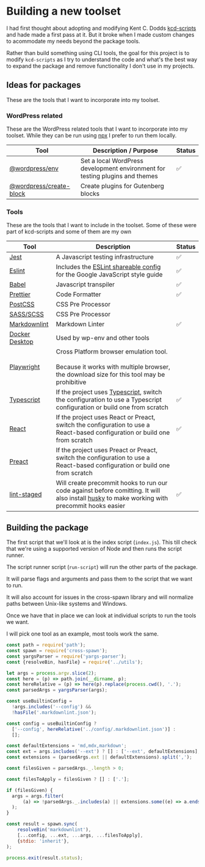 # Building a new toolset

I had first thought about adopting and modifying Kent C. Dodds [kcd-scripts](https://www.npmjs.com/package/kcd-scripts) and hade made a first pass at it. But it broke when I made custom changes to acommodate my needs beyond the package tools.

Rather than build something using CLI tools, the goal for this project is to modify `kcd-scripts` as I try to understand the code and what's the best way to expand the package and remove functionality I don't use in my projects.

## Ideas for packages

These are the tools that I want to incorporate into my toolset.

### WordPress related

These are the WordPress related tools that I want to incorporate into my toolset. While they can be run using [npx](https://www.npmjs.com/package/npx) I prefer to run them locally.

| Tool | Description / Purpose | Status |
| ---- | ----------- | ------ |
| [@wordpress/env](https://developer.wordpress.org/block-editor/reference-guides/packages/packages-env/) | Set a local WordPress development environment for testing plugins and themes | &#9989;  |
| [@wordpress/create-block](https://www.npmjs.com/package/@wordpress/create-block) | Create plugins for Gutenberg blocks | |

### Tools

These are the tools that I want to include in the toolset. Some of these were part of kcd-scripts and some of them are my own

| Tool | Description | Status |
| ---- | ----------- | ------ |
| [Jest](https://jestjs.io/) | A Javascript testing infrastructure | &#9989; |
| [Eslint](https://eslint.org/) | Includes the [ESLint shareable config](https://github.com/google/eslint-config-google) for the Google JavaScript style guide | &#9989; |
| [Babel](https://babeljs.io/) | Javascript transpiler | &#9989;|
| [Prettier](https://prettier.io/)| Code Formatter | &#9989; |
| [PostCSS](https://postcss.org/) | CSS Pre Processor | |
| [SASS/SCSS](https://sass-lang.com/) | CSS Pre Processor | |
| [Markdownlint](https://github.com/markdownlint/markdownlint#readme) | Markdown Linter | &#9989; |
| [Docker Desktop](https://www.docker.com/products/docker-desktop) | Used by wp-env and other tools | |
| [Playwright](https://playwright.dev) | Cross Platform browser emulation tool.<br><br>Because it works with multiple browser, the download size for this tool may be prohibitive | |
| [Typescript](https://www.typescriptlang.org/) | If the project uses [Typescript](https://www.typescriptlang.org/), switch the configuration to use a Typescript configuration or build one from scratch | &#9989; |
| [React](https://reactjs.org/) | If the project uses React or Preact, switch the configuration to use a React-based configuration or build one from scratch | &#9989; |
| [Preact](https://preactjs.com/) | If the project uses Preact or Preact, switch the configuration to use a React-based configuration or build one from scratch | |
| [lint-staged](https://www.npmjs.com/package/lint-staged) | Will create precommit hooks to run our code against before comitting. It will also install [husky](https://typicode.github.io/husky/#/) to make working with precommit hooks easier | &#9989; |

## Building the package

The first script that we'll look at is the index script (`index.js`). This till check that we're using a supported version of Node and then runs the script runner.

The script runner script (`run-script`) will run the other parts of the package.

It will parse flags and arguments and pass them to the script that we want to run.

It will also account for issues in the cross-spawn library and will normalize paths between Unix-like systems and Windows.

Once we have that in place we can look at individual scripts to run the tools we want.

I will pick one tool as an example, most tools work the same.

```js
const path = require('path');
const spawn = require('cross-spawn');
const yargsParser = require('yargs-parser');
const {resolveBin, hasFile} = require('../utils');
```

```js
let args = process.argv.slice(2);
const here = (p) => path.join(__dirname, p);
const hereRelative = (p) => here(p).replace(process.cwd(), '.');
const parsedArgs = yargsParser(args);
```

```js
const useBuiltinConfig =
  !args.includes('--config') &&
  !hasFile('.markdownlint.json');

const config = useBuiltinConfig ?
  ['--config', hereRelative('../config/.markdownlint.json')] :
  [];
```

```js
const defaultExtensions = 'md,mdx,markdown';
const ext = args.includes('--ext') ? [] : ['--ext', defaultExtensions];
const extensions = (parsedArgs.ext || defaultExtensions).split(',');
```

```js
const filesGiven = parsedArgs._.length > 0;

const filesToApply = filesGiven ? [] : ['.'];

if (filesGiven) {
  args = args.filter(
      (a) => !parsedArgs._.includes(a) || extensions.some((e) => a.endsWith(e)),
  );
}

const result = spawn.sync(
    resolveBin('markdownlint'),
    [...config, ...ext, ...args, ...filesToApply],
    {stdio: 'inherit'},
);

process.exit(result.status);
```
